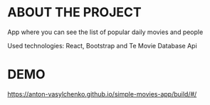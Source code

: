 # ABOUT THE PROJECT

App where you can see the list of popular daily movies and people

Used technologies: React, Bootstrap and Te Movie Database Api

# DEMO
https://anton-vasylchenko.github.io/simple-movies-app/build/#/

